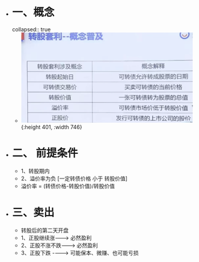 - # 一、概念
  collapsed:: true
	- ![image.png](../assets/image_1668574394879_0.png){:height 401, :width 746}
- # 二、 前提条件
	- 1、转股期内
	- 2、溢价率为负  [一定转债价格 小于  转股价值]
	- 溢价率 = (转债价格-转股价值)/转股价值
- # 三、卖出
	- 转股后的第二天开盘
	- 1、正股继续涨---> 必然盈利
	- 2、正股不涨不跌---> 必然盈利
	- 3、正股下跌 ----> 可能保本、微赚、也可能亏损